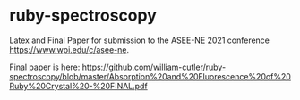 # ruby-spectroscopy
Latex and Final Paper for submission to the ASEE-NE 2021 conference https://www.wpi.edu/c/asee-ne.

Final paper is here: https://github.com/william-cutler/ruby-spectroscopy/blob/master/Absorption%20and%20Fluorescence%20of%20Ruby%20Crystal%20-%20FINAL.pdf
